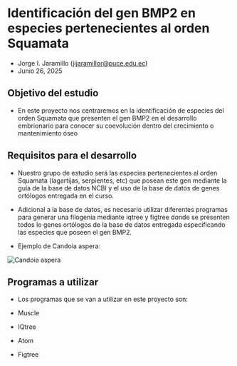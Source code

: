 # Identificación del gen BMP2 en especies pertenecientes al orden Squamata

* Jorge I. Jaramillo (jijaramillor@puce.edu.ec)
* Junio 26, 2025

## Objetivo del estudio

* En este proyecto nos centraremos en la identificación de especies del orden Squamata que presenten el gen BMP2 en el desarrollo embrionario para conocer su coevolución dentro del crecimiento o mantenimiento óseo

## Requisitos para el desarrollo

* Nuestro grupo de estudio será las especies pertenecientes al orden Squamata (lagartijas, serpientes, etc) que posean este gen mediante la guía de la base de datos NCBI y el uso de la base de datos de genes ortólogos entregada en el curso.
* Adicional a la base de datos, es necesario utilizar diferentes programas para generar una filogenia mediante iqtree y figtree donde se presenten todos lo genes ortólogos de la base de datos entregada especificando las especies que poseen el gen BMP2.

* Ejemplo de Candoia aspera:

![Candoia aspera](https://inaturalist-open-data.s3.amazonaws.com/photos/118898268/original.jpeg)

## Programas a utilizar

* Los programas que se van a utilizar en este proyecto son:

* Muscle
* IQtree
* Atom
* Figtree
